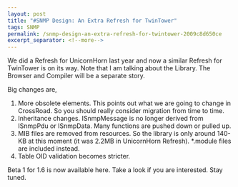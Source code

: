 ```yaml
---
layout: post
title: "#SNMP Design: An Extra Refresh for TwinTower"
tags: SNMP
permalink: /snmp-design-an-extra-refresh-for-twintower-2009c8d650ce
excerpt_separator: <!--more-->
---
```

We did a Refresh for UnicornHorn last year and now a similar Refresh for TwinTower is on its way. Note that I am talking about the Library. The Browser and Compiler will be a separate story.
<!--more-->

Big changes are,

1. More obsolete elements. This points out what we are going to change in CrossRoad. So you should really consider migration from time to time.
1. Inheritance changes. ISnmpMessage is no longer derived from ISnmpPdu or ISnmpData. Many functions are pushed down or pulled up.
1. MIB files are removed from resources. So the library is only around 140-KB at this moment (it was 2.2MB in UnicornHorn Refresh). *.module files are included instead.
1. Table OID validation becomes stricter.

Beta 1 for 1.6 is now available here. Take a look if you are interested. Stay tuned.
